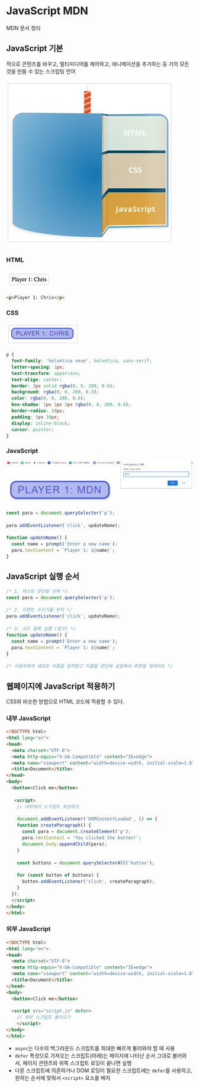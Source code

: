 # JavaScript MDN

MDN 문서 정리 



## JavaScript 기본

적으로 콘텐츠를 바꾸고, 멀티미디어를 제어하고, 애니메이션을 추가하는 등 거의 모든 것을 만들 수 있는 스크립팅 언어



![image-20220915162850871](JavaScript_MDN.assets/image-20220915162850871.png)



### HTML

![image-20220915162927361](JavaScript_MDN.assets/image-20220915162927361.png)

```html
<p>Player 1: Chris</p>
```



### CSS

![image-20220915162936039](JavaScript_MDN.assets/image-20220915162936039.png)

```css
p {
  font-family: 'helvetica neue', helvetica, sans-serif;
  letter-spacing: 1px;
  text-transform: uppercase;
  text-align: center;
  border: 2px solid rgba(0, 0, 200, 0.6);
  background: rgba(0, 0, 200, 0.3);
  color: rgba(0, 0, 200, 0.6);
  box-shadow: 1px 1px 2px rgba(0, 0, 200, 0.4);
  border-radius: 10px;
  padding: 3px 10px;
  display: inline-block;
  cursor: pointer;
}
```



### JavaScript

![image-20220915163302165](JavaScript_MDN.assets/image-20220915163302165.png)



```javascript
const para = document.querySelector('p');

para.addEventListener('click', updateName);

function updateName() {
  const name = prompt('Enter a new name');
  para.textContent = `Player 1: ${name}`;
}
```





## JavaScript 실행 순서

```js
/* 1. 텍스트 문단을 선택 */
const para = document.querySelector('p');

/* 2. 이벤트 수신기를 부착 */ 
para.addEventListener('click', updateName); 

/* 3. 코드 블록 실행 (함수) */ 
function updateName() {
  const name = prompt('Enter a new name');
  para.textContent = `Player 1: ${name}`;
}

/* 사용자에게 새로운 이름을 입력받고 이름을 문단에 삽입해서 화면을 업데이트 */
```



## 웹페이지에 JavaScript 적용하기

CSS와 비슷한 방법으로 HTML 코드에 적용할 수 있다.



### 내부 JavaScript

```html
<!DOCTYPE html>
<html lang="en">
<head>
  <meta charset="UTF-8">
  <meta http-equiv="X-UA-Compatible" content="IE=edge">
  <meta name="viewport" content="width=device-width, initial-scale=1.0">
  <title>Document</title>
</head>
<body>
  <button>Click me</button>
  
   <script>
    // 내부에서 스크립트 작성하기
       
    document.addEventListener('DOMContentLoaded', () => {
    function createParagraph() {
      const para = document.createElement('p');
      para.textContent = 'You clicked the button!';
      document.body.appendChild(para);
    }
  
    const buttons = document.querySelectorAll('button');
  
    for (const button of buttons) {
      button.addEventListener('click', createParagraph);
    }
  });
  </script>
</body>
</html>
```



### 외부 JavaScript

```html
<!DOCTYPE html>
<html lang="en">
<head>
  <meta charset="UTF-8">
  <meta http-equiv="X-UA-Compatible" content="IE=edge">
  <meta name="viewport" content="width=device-width, initial-scale=1.0">
  <title>Document</title>
</head>
<body>
  <button>Click me</button>
   
  <script src="script.js" defer>
    // 외부 스크립트 불러오기
    </script>
</body>
</html>
```



- `async`는 다수의 백그라운드 스크립트를 최대한 빠르게 불러와야 할 때 사용
- `defer` 특성으로 가져오는 스크립트(아래)는 페이지에 나타난 순서 그대로 불러와서, 페이지 콘텐츠와 위쪽 스크립트 로딩이 끝나면 실행
- 다른 스크립트에 의존하거나 DOM 로딩이 필요한 스크립트에는 `defer`를 사용하고, 원하는 순서에 맞춰서 `<script>` 요소를 배치
